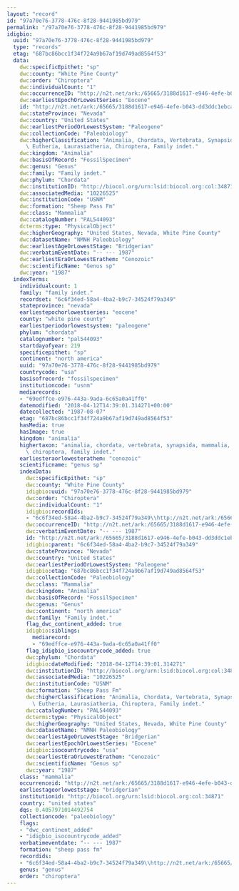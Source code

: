 ```yaml
---
layout: "record"
id: "97a70e76-3778-476c-8f28-9441985bd979"
permalink: "/97a70e76-3778-476c-8f28-9441985bd979"
idigbio:
  uuid: "97a70e76-3778-476c-8f28-9441985bd979"
  type: "records"
  etag: "687bc86bcc1f34f724a9b67af19d749ad8564f53"
  data:
    dwc:specificEpithet: "sp"
    dwc:county: "White Pine County"
    dwc:order: "Chiroptera"
    dwc:individualCount: "1"
    dwc:occurrenceID: "http://n2t.net/ark:/65665/3188d1617-e946-4efe-b043-dd3ddc1ebca2"
    dwc:earliestEpochOrLowestSeries: "Eocene"
    id: "http://n2t.net/ark:/65665/3188d1617-e946-4efe-b043-dd3ddc1ebca2"
    dwc:stateProvince: "Nevada"
    dwc:country: "United States"
    dwc:earliestPeriodOrLowestSystem: "Paleogene"
    dwc:collectionCode: "Paleobiology"
    dwc:higherClassification: "Animalia, Chordata, Vertebrata, Synapsida, Mammalia,\
      \ Eutheria, Laurasiatheria, Chiroptera, Family indet."
    dwc:kingdom: "Animalia"
    dwc:basisOfRecord: "FossilSpecimen"
    dwc:genus: "Genus"
    dwc:family: "Family indet."
    dwc:phylum: "Chordata"
    dwc:institutionID: "http://biocol.org/urn:lsid:biocol.org:col:34871"
    dwc:associatedMedia: "10226525"
    dwc:institutionCode: "USNM"
    dwc:formation: "Sheep Pass Fm"
    dwc:class: "Mammalia"
    dwc:catalogNumber: "PAL544093"
    dcterms:type: "PhysicalObject"
    dwc:higherGeography: "United States, Nevada, White Pine County"
    dwc:datasetName: "NMNH Paleobiology"
    dwc:earliestAgeOrLowestStage: "Bridgerian"
    dwc:verbatimEventDate: "-- --- 1987"
    dwc:earliestEraOrLowestErathem: "Cenozoic"
    dwc:scientificName: "Genus sp"
    dwc:year: "1987"
  indexTerms:
    individualcount: 1
    family: "family indet."
    recordset: "6c6f34ed-58a4-4ba2-b9c7-34524f79a349"
    stateprovince: "nevada"
    earliestepochorlowestseries: "eocene"
    county: "white pine county"
    earliestperiodorlowestsystem: "paleogene"
    phylum: "chordata"
    catalognumber: "pal544093"
    startdayofyear: 219
    specificepithet: "sp"
    continent: "north america"
    uuid: "97a70e76-3778-476c-8f28-9441985bd979"
    countrycode: "usa"
    basisofrecord: "fossilspecimen"
    institutioncode: "usnm"
    mediarecords:
    - "69edffce-e976-443a-9ada-6c65a0a41ff0"
    datemodified: "2018-04-12T14:39:01.314271+00:00"
    datecollected: "1987-08-07"
    etag: "687bc86bcc1f34f724a9b67af19d749ad8564f53"
    hasMedia: true
    hasImage: true
    kingdom: "animalia"
    highertaxon: "animalia, chordata, vertebrata, synapsida, mammalia, eutheria, laurasiatheria,\
      \ chiroptera, family indet."
    earliesteraorlowesterathem: "cenozoic"
    scientificname: "genus sp"
    indexData:
      dwc:specificEpithet: "sp"
      dwc:county: "White Pine County"
      idigbio:uuid: "97a70e76-3778-476c-8f28-9441985bd979"
      dwc:order: "Chiroptera"
      dwc:individualCount: "1"
      idigbio:recordIds:
      - "6c6f34ed-58a4-4ba2-b9c7-34524f79a349\\http://n2t.net/ark:/65665/3188d1617-e946-4efe-b043-dd3ddc1ebca2"
      dwc:occurrenceID: "http://n2t.net/ark:/65665/3188d1617-e946-4efe-b043-dd3ddc1ebca2"
      dwc:verbatimEventDate: "-- --- 1987"
      id: "http://n2t.net/ark:/65665/3188d1617-e946-4efe-b043-dd3ddc1ebca2"
      idigbio:parent: "6c6f34ed-58a4-4ba2-b9c7-34524f79a349"
      dwc:stateProvince: "Nevada"
      dwc:country: "United States"
      dwc:earliestPeriodOrLowestSystem: "Paleogene"
      idigbio:etag: "687bc86bcc1f34f724a9b67af19d749ad8564f53"
      dwc:collectionCode: "Paleobiology"
      dwc:class: "Mammalia"
      dwc:kingdom: "Animalia"
      dwc:basisOfRecord: "FossilSpecimen"
      dwc:genus: "Genus"
      dwc:continent: "north america"
      dwc:family: "Family indet."
      flag_dwc_continent_added: true
      idigbio:siblings:
        mediarecord:
        - "69edffce-e976-443a-9ada-6c65a0a41ff0"
      flag_idigbio_isocountrycode_added: true
      dwc:phylum: "Chordata"
      idigbio:dateModified: "2018-04-12T14:39:01.314271"
      dwc:institutionID: "http://biocol.org/urn:lsid:biocol.org:col:34871"
      dwc:associatedMedia: "10226525"
      dwc:institutionCode: "USNM"
      dwc:formation: "Sheep Pass Fm"
      dwc:higherClassification: "Animalia, Chordata, Vertebrata, Synapsida, Mammalia,\
        \ Eutheria, Laurasiatheria, Chiroptera, Family indet."
      dwc:catalogNumber: "PAL544093"
      dcterms:type: "PhysicalObject"
      dwc:higherGeography: "United States, Nevada, White Pine County"
      dwc:datasetName: "NMNH Paleobiology"
      dwc:earliestAgeOrLowestStage: "Bridgerian"
      dwc:earliestEpochOrLowestSeries: "Eocene"
      idigbio:isocountrycode: "usa"
      dwc:earliestEraOrLowestErathem: "Cenozoic"
      dwc:scientificName: "Genus sp"
      dwc:year: "1987"
    class: "mammalia"
    occurrenceid: "http://n2t.net/ark:/65665/3188d1617-e946-4efe-b043-dd3ddc1ebca2"
    earliestageorloweststage: "bridgerian"
    institutionid: "http://biocol.org/urn:lsid:biocol.org:col:34871"
    country: "united states"
    dqs: 0.4057971014492754
    collectioncode: "paleobiology"
    flags:
    - "dwc_continent_added"
    - "idigbio_isocountrycode_added"
    verbatimeventdate: "-- --- 1987"
    formation: "sheep pass fm"
    recordids:
    - "6c6f34ed-58a4-4ba2-b9c7-34524f79a349\\http://n2t.net/ark:/65665/3188d1617-e946-4efe-b043-dd3ddc1ebca2"
    genus: "genus"
    order: "chiroptera"
---
```

